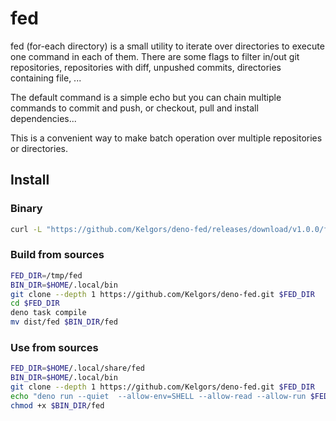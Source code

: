 # fed

fed (for-each directory) is a small utility to iterate over directories to execute one command in each of them. There are some flags to
filter in/out git repositories, repositories with diff, unpushed commits, directories containing file, ...

The default command is a simple echo but you can chain multiple commands to commit and push, or checkout, pull and
install dependencies...

This is a convenient way to make batch operation over multiple repositories or directories.

## Install

### Binary

```sh
curl -L "https://github.com/Kelgors/deno-fed/releases/download/v1.0.0/fed" -o "$HOME/.local/bin/fed"
```

### Build from sources

```sh
FED_DIR=/tmp/fed
BIN_DIR=$HOME/.local/bin
git clone --depth 1 https://github.com/Kelgors/deno-fed.git $FED_DIR
cd $FED_DIR
deno task compile
mv dist/fed $BIN_DIR/fed
```

### Use from sources

```sh
FED_DIR=$HOME/.local/share/fed
BIN_DIR=$HOME/.local/bin
git clone --depth 1 https://github.com/Kelgors/deno-fed.git $FED_DIR
echo "deno run --quiet  --allow-env=SHELL --allow-read --allow-run $FED_DIR/main.ts" | tee $BIN_DIR/fed
chmod +x $BIN_DIR/fed
```
